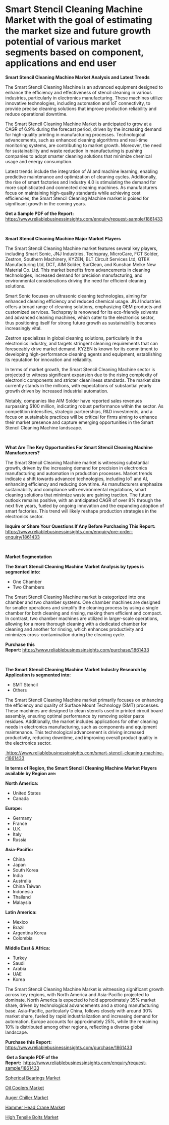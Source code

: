 <p><h1>Smart Stencil Cleaning Machine Market with the goal of estimating the market size and future growth potential of various market segments based on component, applications and end user</h1></p><p><strong>Smart Stencil Cleaning Machine Market Analysis and Latest Trends</strong></p>
<p><p>The Smart Stencil Cleaning Machine is an advanced equipment designed to enhance the efficiency and effectiveness of stencil cleaning in various industries, particularly in electronics manufacturing. These machines utilize innovative technologies, including automation and IoT connectivity, to provide precise cleaning solutions that improve production reliability and reduce operational downtime.</p><p>The Smart Stencil Cleaning Machine Market is anticipated to grow at a CAGR of 6.9% during the forecast period, driven by the increasing demand for high-quality printing in manufacturing processes. Technological advancements, such as enhanced cleaning algorithms and real-time monitoring systems, are contributing to market growth. Moreover, the need for sustainability and waste reduction in manufacturing is pushing companies to adopt smarter cleaning solutions that minimize chemical usage and energy consumption.</p><p>Latest trends include the integration of AI and machine learning, enabling predictive maintenance and optimization of cleaning cycles. Additionally, the rise of smart factories and Industry 4.0 is stimulating the demand for more sophisticated and connected cleaning machines. As manufacturers focus on maintaining high-quality standards while achieving cost efficiencies, the Smart Stencil Cleaning Machine market is poised for significant growth in the coming years.</p></p>
<p><strong>Get a Sample PDF of the Report:&nbsp;</strong> <a href="https://www.reliablebusinessinsights.com/enquiry/request-sample/1861433?utm_campaign=75&utm_medium=2&utm_source=Github&utm_content=ia&utm_term=28022025&utm_id=smart-stencil-cleaning-machine">https://www.reliablebusinessinsights.com/enquiry/request-sample/1861433</a></p>
<p>&nbsp;</p>
<p><strong>Smart Stencil Cleaning Machine Major Market Players</strong></p>
<p><p>The Smart Stencil Cleaning Machine market features several key players, including Smart Sonic, JNJ Industries, Techspray, MicroCare, FCT Solder, Zestron, Southern Machinery, KYZEN, BLT Circuit Services Ltd, QTEK Manufacturing Ltd, DCT, AIM Solder, SurClean, and Kunshan Melke New Material Co. Ltd. This market benefits from advancements in cleaning technologies, increased demand for precision manufacturing, and environmental considerations driving the need for efficient cleaning solutions.</p><p>Smart Sonic focuses on ultrasonic cleaning technologies, aiming for enhanced cleaning efficiency and reduced chemical usage. JNJ Industries offers a broad range of cleaning solutions, emphasizing OEM products and customized services. Techspray is renowned for its eco-friendly solvents and advanced cleaning machines, which cater to the electronics sector, thus positioning itself for strong future growth as sustainability becomes increasingly vital.</p><p>Zestron specializes in global cleaning solutions, particularly in the electronics industry, and targets stringent cleaning requirements that can foreseeably drive market demand. KYZEN is known for its commitment to developing high-performance cleaning agents and equipment, establishing its reputation for innovation and reliability.</p><p>In terms of market growth, the Smart Stencil Cleaning Machine sector is projected to witness significant expansion due to the rising complexity of electronic components and stricter cleanliness standards. The market size currently stands in the millions, with expectations of substantial yearly growth driven by increased industrial automation.</p><p>Notably, companies like AIM Solder have reported sales revenues surpassing $100 million, indicating robust performance within the sector. As competition intensifies, strategic partnerships, R&D investments, and a focus on sustainable practices will be critical for firms aiming to enhance their market presence and capture emerging opportunities in the Smart Stencil Cleaning Machine landscape.</p></p>
<p>&nbsp;</p>
<p><strong>What Are The Key Opportunities For Smart Stencil Cleaning Machine Manufacturers?</strong></p>
<p><p>The Smart Stencil Cleaning Machine market is witnessing substantial growth, driven by the increasing demand for precision in electronics manufacturing and automation in production processes. Market trends indicate a shift towards advanced technologies, including IoT and AI, enhancing efficiency and reducing downtime. As manufacturers emphasize sustainability and compliance with environmental regulations, smart cleaning solutions that minimize waste are gaining traction. The future outlook remains positive, with an anticipated CAGR of over 8% through the next five years, fueled by ongoing innovation and the expanding adoption of smart factories. This trend will likely reshape production strategies in the electronics sector.</p></p>
<p><strong>Inquire or Share Your Questions If Any Before Purchasing This Report:</strong> <a href="https://www.reliablebusinessinsights.com/enquiry/pre-order-enquiry/1861433?utm_campaign=75&utm_medium=2&utm_source=Github&utm_content=ia&utm_term=28022025&utm_id=smart-stencil-cleaning-machine">https://www.reliablebusinessinsights.com/enquiry/pre-order-enquiry/1861433</a></p>
<p>&nbsp;</p>
<p><strong>Market Segmentation</strong></p>
<p><strong>The Smart Stencil Cleaning Machine Market Analysis by types is segmented into:</strong></p>
<p><ul><li>One Chamber</li><li>Two Chambers</li></ul></p>
<p><p>The Smart Stencil Cleaning Machine market is categorized into one chamber and two chamber systems. One chamber machines are designed for smaller operations and simplify the cleaning process by using a single chamber for both cleaning and rinsing, making them efficient and compact. In contrast, two chamber machines are utilized in larger-scale operations, allowing for a more thorough cleaning with a dedicated chamber for cleaning and another for rinsing, which enhances productivity and minimizes cross-contamination during the cleaning cycle.</p></p>
<p><strong>Purchase this Report:&nbsp;</strong><a href="https://www.reliablebusinessinsights.com/purchase/1861433?utm_campaign=75&utm_medium=2&utm_source=Github&utm_content=ia&utm_term=28022025&utm_id=smart-stencil-cleaning-machine">https://www.reliablebusinessinsights.com/purchase/1861433</a></p>
<p>&nbsp;</p>
<p><strong>The Smart Stencil Cleaning Machine Market Industry Research by Application is segmented into:</strong></p>
<p><ul><li>SMT Stencil</li><li>Others</li></ul></p>
<p><p>The Smart Stencil Cleaning Machine market primarily focuses on enhancing the efficiency and quality of Surface Mount Technology (SMT) processes. These machines are designed to clean stencils used in printed circuit board assembly, ensuring optimal performance by removing solder paste residues. Additionally, the market includes applications for other cleaning needs in electronics manufacturing, such as components and equipment maintenance. This technological advancement is driving increased productivity, reducing downtime, and improving overall product quality in the electronics sector.</p></p>
<p><a href="https://www.reliablebusinessinsights.com/smart-stencil-cleaning-machine-r1861433?utm_campaign=75&utm_medium=2&utm_source=Github&utm_content=ia&utm_term=28022025&utm_id=smart-stencil-cleaning-machine">&nbsp;https://www.reliablebusinessinsights.com/smart-stencil-cleaning-machine-r1861433</a></p>
<p><strong>In terms of Region, the Smart Stencil Cleaning Machine Market Players available by Region are:</strong></p>
<p>
    <p> <strong> North America: </strong>
        <ul>
            <li>United States</li>
            <li>Canada</li>
        </ul>
        </p> 
    <p> <strong> Europe: </strong>
        <ul>
            <li>Germany</li>
            <li>France</li>
            <li>U.K.</li>
            <li>Italy</li>
            <li>Russia</li>
        </ul>
        </p> 
    <p> <strong> Asia-Pacific: </strong>
        <ul>
            <li>China</li>
            <li>Japan</li>
            <li>South Korea</li>
            <li>India</li>
            <li>Australia</li>
            <li>China Taiwan</li>
            <li>Indonesia</li>
            <li>Thailand</li>
            <li>Malaysia</li>
        </ul>
        </p> 
    <p> <strong> Latin America: </strong>
        <ul>
            <li>Mexico</li>
            <li>Brazil</li>
            <li>Argentina Korea</li>
            <li>Colombia</li>
        </ul>
        </p> 
    <p> <strong> Middle East & Africa: </strong>
        <ul>
            <li>Turkey</li>
            <li>Saudi</li>
            <li>Arabia</li>
            <li>UAE</li>
            <li>Korea</li>
        </ul>
    </p>
    </p>
<p><p>The Smart Stencil Cleaning Machine Market is witnessing significant growth across key regions, with North America and Asia-Pacific projected to dominate. North America is expected to hold approximately 35% market share, driven by technological advancements and a strong manufacturing base. Asia-Pacific, particularly China, follows closely with around 30% market share, fueled by rapid industrialization and increasing demand for automation. Europe accounts for approximately 25%, while the remaining 10% is distributed among other regions, reflecting a diverse global landscape.</p></p>
<p><strong>Purchase this Report: </strong><a href="https://www.reliablebusinessinsights.com/purchase/1861433?utm_campaign=75&utm_medium=2&utm_source=Github&utm_content=ia&utm_term=28022025&utm_id=smart-stencil-cleaning-machine">https://www.reliablebusinessinsights.com/purchase/1861433</a></p>
<p>&nbsp;<strong>Get a Sample PDF of the Report:&nbsp;&nbsp;</strong><a href="https://www.reliablebusinessinsights.com/enquiry/request-sample/1861433?utm_campaign=75&utm_medium=2&utm_source=Github&utm_content=ia&utm_term=28022025&utm_id=smart-stencil-cleaning-machine">https://www.reliablebusinessinsights.com/enquiry/request-sample/1861433</a></p>
<p><strong></strong></p>
<p><p><a href="https://github.com/kaniselway4c/Market-Research-Report-List-1/blob/main/spherical-bearings-market.md?utm_campaign=75&utm_medium=2&utm_source=Github&utm_content=ia&utm_term=28022025&utm_id=smart-stencil-cleaning-machine">Spherical Bearings Market</a></p><p><a href="https://github.com/nagateyisu29/Market-Research-Report-List-1/blob/main/oil-coolers-market.md?utm_campaign=75&utm_medium=2&utm_source=Github&utm_content=ia&utm_term=28022025&utm_id=smart-stencil-cleaning-machine">Oil Coolers Market</a></p><p><a href="https://github.com/fulceclubbs2/Market-Research-Report-List-1/blob/main/auger-chiller-market.md?utm_campaign=75&utm_medium=2&utm_source=Github&utm_content=ia&utm_term=28022025&utm_id=smart-stencil-cleaning-machine">Auger Chiller Market</a></p><p><a href="https://github.com/steegwajma22/Market-Research-Report-List-1/blob/main/hammer-head-crane-market.md?utm_campaign=75&utm_medium=2&utm_source=Github&utm_content=ia&utm_term=28022025&utm_id=smart-stencil-cleaning-machine">Hammer Head Crane Market</a></p><p><a href="https://github.com/rokiahgrendy/Market-Research-Report-List-1/blob/main/high-tensile-bolts-market.md?utm_campaign=75&utm_medium=2&utm_source=Github&utm_content=ia&utm_term=28022025&utm_id=smart-stencil-cleaning-machine">High Tensile Bolts Market</a></p></p>